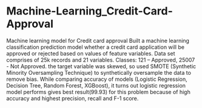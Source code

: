 # Machine-Learning_Credit-Card-Approval
Machine learning model for Credit card approval
Built a machine learning classification prediction model whether a credit card application will be approved or rejected based on 
values of feature variables. 
Data set comprises of 25k records and 21 variables. Classes: 121 – Approved, 25007 - Not Approved. the target variable was 
skewed, so used SMOTE (Synthetic Minority Oversampling Technique) to synthetically oversample the data to remove bias. 
While comparing accuracy of models (Logistic Regression, Decision Tree, Random Forest, XGBoost), it turns out logistic regression 
model performs gives best result(99.93) for this problem because of high accuracy and highest precision, recall and F-1 score.
